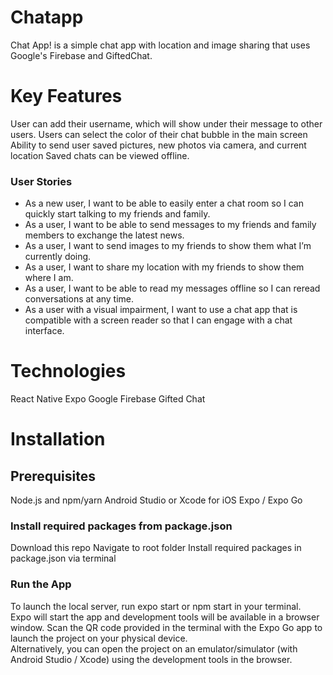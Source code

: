 # Chatapp

Chat App! is a simple chat app with location and image sharing that uses Google's Firebase and GiftedChat.

<H1>Key Features</h1>
User can add their username, which will show under their message to other users.
Users can select the color of their chat bubble in the main screen
Ability to send user saved pictures, new photos via camera, and current location
Saved chats can be viewed offline.

### User Stories

- As a new user, I want to be able to easily enter a chat room so I can quickly start talking to my
  friends and family.
- As a user, I want to be able to send messages to my friends and family members to exchange
  the latest news.
- As a user, I want to send images to my friends to show them what I’m currently doing.
- As a user, I want to share my location with my friends to show them where I am.
- As a user, I want to be able to read my messages offline so I can reread conversations at any
  time.
- As a user with a visual impairment, I want to use a chat app that is compatible with a screen
  reader so that I can engage with a chat interface.

<h1>Technologies</h1>
React Native
Expo
Google Firebase
Gifted Chat

<h1>Installation</h1>

<H2>Prerequisites</h2>
Node.js and npm/yarn
Android Studio or Xcode for iOS
Expo / Expo Go

<h3>Install required packages from package.json</h3>
Download this repo
Navigate to root folder
Install required packages in package.json via terminal

### Run the App

To launch the local server, run expo start or npm start in your terminal. <br>
Expo will start the app and development tools will be available in a browser window. Scan the QR code provided in the terminal with the Expo Go app to launch the project on your physical device. <br>
Alternatively, you can open the project on an emulator/simulator (with Android Studio / Xcode) using the development tools in the browser.
